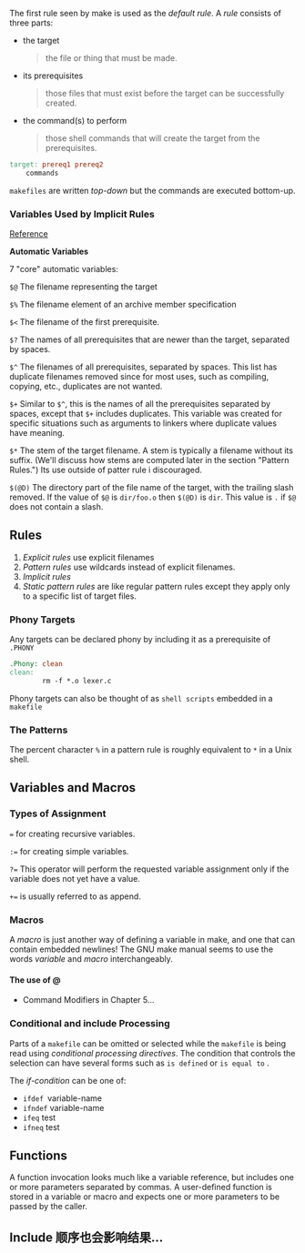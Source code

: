 

The first rule seen by make is used as the *default rule*. A *rule* consists of three parts: 

- the target

  > the file or thing that must be made.

- its prerequisites

  > those files that must exist before the target can be successfully created.

- the command(s) to perform

  > those shell commands that will create the target from the prerequisites.

```makefile
target: prereq1 prereq2
	commands
```

`makefiles` are written *top-down* but the commands are executed bottom-up.

### Variables Used by Implicit Rules

[Reference](https://www.gnu.org/software/make/manual/html_node/Implicit-Variables.html)

**Automatic Variables**

7 "core" automatic variables:

`$@` The filename representing the target

`$%` The filename element of an archive member specification

`$<` The filename of the first prerequisite.

`$?` The names of all prerequisites that are newer than the target, separated by spaces.

`$^` The filenames of all prerequisites, separated by spaces. This list has duplicate filenames removed since for most uses, such as compiling, copying, etc., duplicates are not wanted.

`$+` Similar to `$^`, this is the names of all the prerequisites separated by spaces, except that `$+` includes duplicates. This variable was created for specific situations such as arguments to linkers where duplicate values have meaning.

`$*` The stem of the target filename. A stem is typically a filename without its suffix. (We'll discuss how stems are computed later in the section "Pattern Rules.") Its use outside of patter rule i discouraged.

`$(@D)` The directory part of the file name of the target, with the trailing slash removed. If the value of `$@` is `dir/foo.o` then `$(@D)` is `dir`. This value is `.` if `$@` does not contain a slash. 

## Rules

1. *Explicit rules* use explicit filenames
2. *Pattern rules*  use wildcards instead of explicit filenames.
3. *Implicit rules*
4. *Static pattern rules* are like regular pattern rules except they apply only to a specific list of target files.

### Phony Targets

Any targets can be declared phony by including it as a prerequisite of `.PHONY`

```makefile
.Phony: clean
clean:
		rm -f *.o lexer.c
```

Phony targets can also be thought of as `shell scripts` embedded in a `makefile`

 ### The Patterns

The percent character `%` in a pattern rule is roughly equivalent to `*` in a Unix shell. 



## Variables and Macros

### Types of Assignment

`=`  for creating recursive variables. 

`:=`  for creating simple variables.

`?=`  This operator will perform the requested variable assignment only if the variable does not yet have a value.

`+=`  is usually referred to as append.



### Macros

A *macro* is just another way of defining a variable in make, and one that can contain embedded newlines! The GNU make manual seems to use the words *variable* and *macro* interchangeably.



#### The use of @ 

- Command Modifiers in Chapter 5...



### Conditional and include Processing

Parts of a `makefile`  can be omitted or selected while the `makefile` is being read using *conditional processing directives*. The condition that controls the selection can have several forms such as `is defined` or `is equal to` .

The *if-condition* can be one of:

- `ifdef `variable-name
- `ifndef` variable-name
- `ifeq` test
- `ifneq` test

## Functions

A function invocation looks much like a variable reference, but includes one or more parameters separated by commas. A user-defined function is stored in a variable or macro and expects one or more parameters to be passed by the caller.



## Include 顺序也会影响结果...

